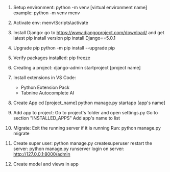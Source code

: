 1) Setup environment:
   python -m venv [virtual environment name]
   example: python -m venv menv

2) Activate env:
   menv\Scripts\activate

3) Install Django:
   go to https://www.djangoproject.com/download/ and get latest pip install version
   pip install Django==5.0.1

4) Upgrade pip
   python -m pip install --upgrade pip

5) Verify packages installed:
   pip freeze

6) Creating a project:
   django-admin startproject [project name]

7) Install extensions in VS Code:
   * Python Extension Pack
   * Tabnine Autocomplete AI
  
8) Create App
   cd [project_name]
   python manage.py startapp [app's name]

9) Add app to project:
   Go to project's folder and open settings.py
   Go to section "INSTALLED_APPS"
   Add app's name to list

10) Migrate:
    Exit the running server if it is running
    Run: python manage.py migrate

11) Create super user:
    python manage.py createsuperuser
    restart the server: python manage.py runserver
    login on server: http://127.0.0.1:8000/admin

12) Create model and views in app
